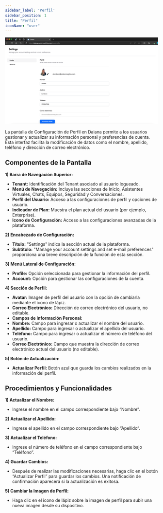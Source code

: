```yaml
---
sidebar_label: 'Perfil'
sidebar_position: 1
title: "Perfil"
iconName: "user"
---
```



![](../img/screenshots/perfil.png)

La pantalla de Configuración de Perfil en Daiana permite a los usuarios gestionar y actualizar su información personal y preferencias de cuenta. Esta interfaz facilita la modificación de datos como el nombre, apellido, teléfono y dirección de correo electrónico.

## Componentes de la Pantalla

**1) Barra de Navegación Superior:**

-   **Tenant:** Identificación del Tenant asociado al usuario logueado.
-   **Menú de Navegación:** Incluye las secciones de Inicio, Asistentes Virtuales, Chats, Equipos, Seguridad y Conversaciones.
-   **Perfil del Usuario:** Acceso a las configuraciones de perfil y opciones de usuario.
-   **Indicador de Plan:** Muestra el plan actual del usuario (por ejemplo, Enterprise).
-   **Icono de Configuración:** Acceso a las configuraciones avanzadas de la plataforma.

**2) Encabezado de Configuración:**

-   **Título:** "Settings" indica la sección actual de la plataforma.
-   **Subtítulo:** "Manage your account settings and set e-mail preferences" proporciona una breve descripción de la función de esta sección.

**3) Menú Lateral de Configuración:**

-   **Profile:** Opción seleccionada para gestionar la información del perfil.
-   **Account:** Opción para gestionar las configuraciones de la cuenta. 

**4) Sección de Perfil:**

-   **Avatar:** Imagen de perfil del usuario con la opción de cambiarla mediante el icono de lápiz.
-   **Correo Electrónico:** Dirección de correo electrónico del usuario, no editable.
-   **Campos de Información Personal:**
-   **Nombre:** Campo para ingresar o actualizar el nombre del usuario.
-   **Apellido:** Campo para ingresar o actualizar el apellido del usuario.
-   **Teléfono:** Campo para ingresar o actualizar el número de teléfono del usuario.
-   **Correo Electrónico:** Campo que muestra la dirección de correo electrónico actual del usuario (no editable).

**5) Botón de Actualización:**

-   **Actualizar Perfil:** Botón azul que guarda los cambios realizados en la información del perfil.

## Procedimientos y Funcionalidades

**1) Actualizar el Nombre:**

-   Ingrese el nombre en el campo correspondiente bajo “Nombre”.

**2) Actualizar el Apellido:**

-   Ingrese el apellido en el campo correspondiente bajo “Apellido”.

**3) Actualizar el Teléfono:**

-   Ingrese el número de teléfono en el campo correspondiente bajo “Teléfono”.

**4) Guardar Cambios:**

-   Después de realizar las modificaciones necesarias, haga clic en el botón “Actualizar Perfil” para guardar los cambios. Una notificación de confirmación aparecerá si la actualización es exitosa.

**5) Cambiar la Imagen de Perfil:**

-   Haga clic en el icono de lápiz sobre la imagen de perfil para subir una nueva imagen desde su dispositivo.